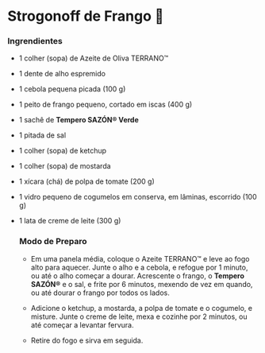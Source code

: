 # Strogonoff de Frango :chicken:



### Ingrendientes

- 1 colher (sopa) de Azeite de Oliva TERRANO™

- 1 dente de alho espremido

- 1 cebola pequena picada (100 g)

- 1 peito de frango pequeno, cortado em iscas (400 g)

- 1 sachê de **Tempero SAZÓN® Verde**

- 1 pitada de sal

- 1 colher (sopa) de ketchup

- 1 colher (sopa) de mostarda

- 1 xícara (chá) de polpa de tomate (200 g)

- 1 vidro pequeno de cogumelos em conserva, em lâminas, escorrido (100 g)

- 1 lata de creme de leite (300 g)  

   

  ### Modo de Preparo

  * Em uma panela média, coloque o Azeite TERRANO™ e leve ao fogo alto para aquecer. Junte o alho e a cebola, e refogue por 1 minuto, ou até o alho começar a dourar. Acrescente o frango, o **Tempero SAZÓN®** e o sal, e frite por 6 minutos, mexendo de vez em quando, ou até dourar o frango por todos os lados.

  * Adicione o ketchup, a mostarda, a polpa de tomate e o cogumelo, e misture. Junte o creme de leite, mexa e cozinhe por 2 minutos, ou até começar a levantar fervura.

  + Retire do fogo e sirva em seguida.